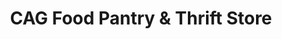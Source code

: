 ---
title: "CAG Food Pantry & Thrift Store"
url: /golden/cag-food-pantry-and-thrift-store/
shop: charity
---